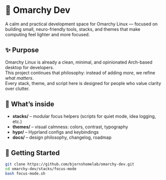 # 🧠 Omarchy Dev
A calm and practical development space for Omarchy Linux — focused on building small, neuro-friendly tools, stacks, and themes that make computing feel lighter and more focused.

## ✨ Purpose
Omarchy Linux is already a clean, minimal, and opinionated Arch-based desktop for developers.  
This project continues that philosophy: instead of adding *more*, we refine *what matters*.  
Every stack, theme, and script here is designed for people who value clarity over clutter.

## 🧩 What’s inside
- **stacks/** – modular focus helpers (scripts for quiet mode, idea logging, etc.)
- **themes/** – visual calmness: colors, contrast, typography
- **hypr/** – Hyprland configs and keybindings
- **docs/** – design philosophy, changelog, roadmap

## 🚀 Getting Started
```bash
git clone https://github.com/bjornshomelab/omarchy-dev.git
cd omarchy-dev/stacks/focus-mode
bash focus-mode.sh
